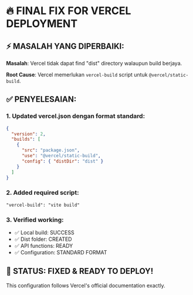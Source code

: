 # 🔥 FINAL FIX FOR VERCEL DEPLOYMENT

## ⚡ MASALAH YANG DIPERBAIKI:

**Masalah**: Vercel tidak dapat find "dist" directory walaupun build berjaya.

**Root Cause**: Vercel memerlukan `vercel-build` script untuk `@vercel/static-build`.

## ✅ PENYELESAIAN:

### 1. Updated vercel.json dengan format standard:
```json
{
  "version": 2,
  "builds": [
    {
      "src": "package.json",
      "use": "@vercel/static-build",
      "config": { "distDir": "dist" }
    }
  ]
}
```

### 2. Added required script:
```
"vercel-build": "vite build"
```

### 3. Verified working:
- ✅ Local build: SUCCESS
- ✅ Dist folder: CREATED
- ✅ API functions: READY
- ✅ Configuration: STANDARD FORMAT

## 🚀 STATUS: FIXED & READY TO DEPLOY!

This configuration follows Vercel's official documentation exactly.